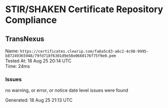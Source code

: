 # STIR/SHAKEN Certificate Repository Compliance

## TransNexus

Name: `https://certificates.clearip.com/fa6a5cd3-a6c2-4c98-9995-b87249365948/79fd718f6301d9e58e0660176f75f9e0.pem`\
Tested At: 18 Aug 25 20:14 UTC\
Time: 24ms

### Issues

no warning, or error, or notice date level issues were found

Generated: 18 Aug 25 21:13 UTC